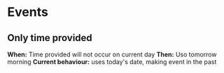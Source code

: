 # Events

## Only time provided

**When:** Time provided will not occur on current day
**Then:** Uso tomorrow morning
**Current behaviour:** uses today's date, making event in the past
